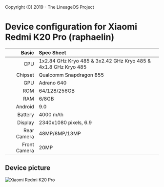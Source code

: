 Copyright (C) 2019 - The LineageOS Project

Device configuration for Xiaomi Redmi K20 Pro (raphaelin)
==============

Basic   | Spec Sheet
-------:|:----------
CPU     | 1x2.84 GHz Kryo 485 & 3x2.42 GHz Kryo 485 & 4x1.8 GHz Kryo 485
Chipset | Qualcomm Snapdragon 855
GPU     | Adreno 640
ROM     | 64/128/256GB
RAM     | 6/8GB
Android | 9.0
Battery | 4000 mAh
Display | 2340x1080 pixels, 6.9
Rear Camera  | 48MP/8MP/13MP
Front Camera | 20MP

## Device picture
![Xiaomi Redmi K20 Pro](https://i1.mifile.cn/f/i/2019/redmik20pro/section27_img3.jpg? "Xiaomi Redmi K20 Pro")
